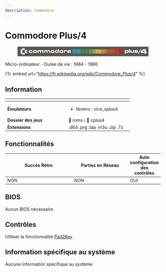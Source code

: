 ```yaml
---
description: Commodore
---
```


# Commodore Plus/4

<div align="left">

<figure><img src="https://raw.githubusercontent.com/fabricecaruso/es-theme-carbon/5b2195d8cce1b44a6aadc2a43c341e7511d4b48f/art/logos/cplus4.svg" alt=""><figcaption></figcaption></figure>

</div>

Micro-ordinateur - Durée de vie : 1984 - 1986

{% embed url="https://fr.wikipedia.org/wiki/Commodore_Plus/4" %}

## Information

<table data-header-hidden><thead><tr><th width="184"></th><th></th><th data-hidden></th></tr></thead><tbody><tr><td><strong>Émulateurs</strong></td><td><ul><li>libretro : vice_xplus4</li></ul></td><td></td></tr><tr><td><strong>Dossier des jeux</strong></td><td><span data-gb-custom-inline data-tag="emoji" data-code="1f4c1">📁</span> roms \ <span data-gb-custom-inline data-tag="emoji" data-code="1f4c2">📂</span> cplus4</td><td></td></tr><tr><td><strong>Extensions</strong></td><td>.d64 .prg .tap .m3u .zip .7z</td><td></td></tr></tbody></table>

## Fonctionnalités

<table><thead><tr><th width="245">Succès Rétro</th><th width="200">Parties en Réseau</th><th>Auto configuration des contrôles</th></tr></thead><tbody><tr><td>NON</td><td>NON</td><td>OUI</td></tr></tbody></table>

## BIOS

Aucun BIOS nécessaire.

## Contrôles

Utiliser la fonctionnalité [Pad2Key](../../../../controleurs/pad2key.md).

## Information spécifique au système

Aucune information spécifique au système.
